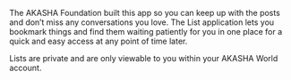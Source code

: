 The AKASHA Foundation built this app so you can keep up with the posts and don’t miss any conversations you love. The List application lets you bookmark things and find them waiting patiently for you in one place for a quick and easy access at any point of time later. 

Lists are private and are only viewable to you within your AKASHA World account.